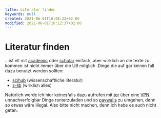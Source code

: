 ```yaml
---
title: Literatur finden
keywords: null
created: 2021-06-01T10:08:22+02:00
modified: 2021-06-01T10:12:37+02:00
---
```


# Literatur finden

...ist vlt mit [academic](https://academic.microsoft.com) oder [scholar](https://scholar.google.com) einfach, aber wirklich an die texte zu kommen ist nicht immer über die UB möglich. Dinge die auf gar keinen fall dazu benutzt werden sollten:

- [scihub](https://sci-hub.do/) (wissenschaftliche literatur)
- [z-lib](https://z-lib.org/) (wirklich alles)

Natürlich werde ich hier keinesfalls dazu aufrufen mit [tor](https://www.torproject.org/) über eine [VPN](https://mullvad.net) unnachverfolgbar Dinge runterzuladen und so [paywalls](https://addons.mozilla.org/en-US/firefox/addon/bypass-paywalls-clean/) zu umgehen, denn so etwas wäre illegal. Also bitte nicht machen, denn ich habe es auch nicht getan.
